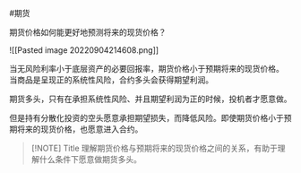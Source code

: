 #期货

期货价格如何能更好地预测将来的现货价格？

![[Pasted image 20220904214608.png]]

当无风险利率小于底层资产的必要回报率，期货价格小于预期将来的现货价格。
当商品是呈现正的系统性风险，合约多头会获得期望利润。

期货多头，只有在承担系统性风险、并且期望利润为正的时候，投机者才愿意做。

但是持有分散化投资的空头愿意承担期望损失，而降低风险。即使期货价格小于预期将来的现货价格，也愿意进入合约。


> [!NOTE] Title
> 理解期货价格与预期将来的现货价格之间的关系，有助于理解什么条件下愿意做期货多头。
